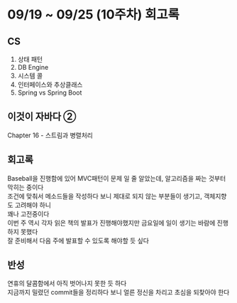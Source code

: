 # 09/19 ~ 09/25 (10주차) 회고록
## CS
1. 상태 패턴
2. DB Engine
3. 시스템 콜
4. 인터페이스와 추상클래스
5. Spring vs Spring Boot

## 이것이 자바다 ②
Chapter 16 - 스트림과 병렬처리

## 회고록
Baseball을 진행함에 있어 MVC패턴이 문제 일 줄 알았는데, 알고리즘을 짜는 것부터 막히는 중이다<br/>
조건에 맞춰서 메소드들을 작성하다 보니 제대로 되지 않는 부분들이 생기고, 객체지향도 고려해야 하니<br/>
꽤나 고전중이다<br/>
이번 주 역시 각자 읽은 책의 발표가 진행해야했지만 금요일에 일이 생기는 바람에 진행하지 못했다<br/>
잘 준비해서 다음 주에 발표할 수 있도록 해야할 듯 싶다

## 반성
연휴의 달콤함에서 아직 벗어나지 못한 듯 하다<br/>
지금까지 밀렸던 commit들을 정리하다 보니 얼른 정신을 차리고 초심을 되찾아야 한다<br/>